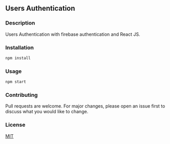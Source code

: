 ## Users Authentication

### Description

Users Authentication with firebase authentication and React JS.

### Installation

```bash
npm install
```

### Usage

```bash
npm start
```

### Contributing
Pull requests are welcome. For major changes, please open an issue first to discuss what you would like to change.

### License
[MIT](https://choosealicense.com/licenses/mit/)